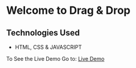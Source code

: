 # Welcome to Drag & Drop

## Technologies Used
- HTML, CSS & JAVASCRIPT

To See the Live Demo Go to: [Live Demo](https://pnsvn3035.github.io/drag-n-drop/)
